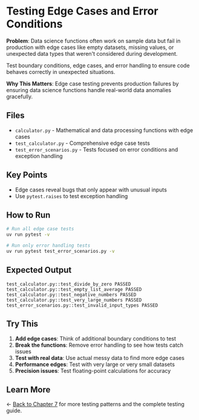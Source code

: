 # Testing Edge Cases and Error Conditions

**Problem**: Data science functions often work on sample data but fail in production with edge cases like empty datasets, missing values, or unexpected data types that weren't considered during development.

Test boundary conditions, edge cases, and error handling to ensure code behaves correctly in unexpected situations.

**Why This Matters**: Edge case testing prevents production failures by ensuring data science functions handle real-world data anomalies gracefully.

## Files

- `calculator.py` - Mathematical and data processing functions with edge cases
- `test_calculator.py` - Comprehensive edge case tests
- `test_error_scenarios.py` - Tests focused on error conditions and exception handling

## Key Points

- Edge cases reveal bugs that only appear with unusual inputs
- Use `pytest.raises` to test exception handling

## How to Run

```bash
# Run all edge case tests
uv run pytest -v

# Run only error handling tests
uv run pytest test_error_scenarios.py -v
```

## Expected Output

```
test_calculator.py::test_divide_by_zero PASSED
test_calculator.py::test_empty_list_average PASSED
test_calculator.py::test_negative_numbers PASSED
test_calculator.py::test_very_large_numbers PASSED
test_error_scenarios.py::test_invalid_input_types PASSED
```

## Try This

1. **Add edge cases**: Think of additional boundary conditions to test
2. **Break the functions**: Remove error handling to see how tests catch issues
3. **Test with real data**: Use actual messy data to find more edge cases
4. **Performance edges**: Test with very large or very small datasets
5. **Precision issues**: Test floating-point calculations for accuracy

## Learn More

← [Back to Chapter 7](../README.md) for more testing patterns and the complete testing guide.